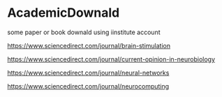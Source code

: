 # AcademicDownald
some paper or book downald using iinstitute account

https://www.sciencedirect.com/journal/brain-stimulation

https://www.sciencedirect.com/journal/current-opinion-in-neurobiology

https://www.sciencedirect.com/journal/neural-networks

https://www.sciencedirect.com/journal/neurocomputing
